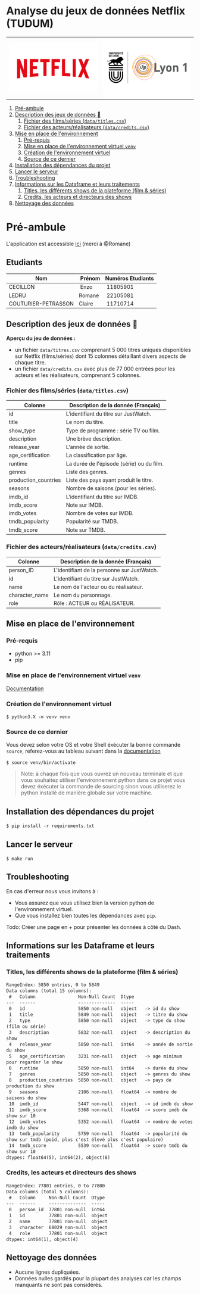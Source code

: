 # Analyse du jeux de données Netflix (TUDUM)

<table style="margin: auto;">
    <tr>
        <td><img src="doc/netflix.png" alt="Netflix Logo" width="250" /></td>
        <td><img src="doc/lyon1.png" alt="Lyon 1 logo" width="250" /></td>
    </tr>
</table>


1. [Pré-ambule](#preambule)
2. [Description des jeux de données 📄](#data-sets-description)
   1. [Fichier des films/séries (`data/titles.csv`)](#movies-series-file)
   2. [Fichier des acteurs/réalisateurs (`data/credits.csv`)](#actors-directors-file)
3. [Mise en place de l'environnement](#environment-setup)
   1. [Pré-requis](#prerequisites)
   2. [Mise en place de l'environnement virtuel `venv`](#virtual-environment-setup)
     1. [Création de l'environnement virtuel](#virtual-environment-creation)
     2. [Source de ce dernier](#environment-source)
4. [Installation des dépendances du projet](#dependencies-installation)
5. [Lancer le serveur](#launch-server)
6. [Troubleshooting](#troubleshooting)
7. [Informations sur les Dataframe et leurs traitements](#dataframe-information)
   1. [Titles, les différents shows de la plateforme (film & séries)](#titles-shows)
   2. [Credits, les acteurs et directeurs des shows](#credits-shows)
8. [Nettoyage des données](#data-cleaning)

# Pré-ambule

L'application est accessible [ici](http://51.38.178.218:8090/tvshow) (merci à @Romane)

## Etudiants

| Nom                 | Prénom | Numéros Etudiants |
|---------------------|--------|-------------------|
| CECILLON            | Enzo   | 11805901          |
| LEDRU               | Romane | 22105081          |
| COUTURIER-PETRASSON | Claire | 11710714          |

## Description des jeux de données 📄

**Aperçu du jeu de données :**

- un fichier `data/titres.csv` comprenant 5 000 titres uniques disponibles sur Netflix (films/séries) dont 15 colonnes détaillant divers aspects de chaque titre.
- un fichier `data/credits.csv` avec plus de 77 000 entrées pour les acteurs et les réalisateurs, comprenant 5 colonnes.

### Fichier des films/séries (`data/titles.csv`)

| Colonne               | Description de la donnée (Français)                     |
|-----------------------|---------------------------------------------------------|
| id                    | L'identifiant du titre sur JustWatch.                   |
| title                 | Le nom du titre.                                        |
| show_type             | Type de programme : série TV ou film.                   |
| description           | Une brève description.                                  |
| release_year          | L'année de sortie.                                      |
| age_certification     | La classification par âge.                              |
| runtime               | La durée de l'épisode (série) ou du film.               |
| genres                | Liste des genres.                                       |
| production_countries  | Liste des pays ayant produit le titre.                  |
| seasons               | Nombre de saisons (pour les séries).                    |
| imdb_id               | L'identifiant du titre sur IMDB.                        |
| imdb_score            | Note sur IMDB.                                          |
| imdb_votes            | Nombre de votes sur IMDB.                               |
| tmdb_popularity       | Popularité sur TMDB.                                    |
| tmdb_score            | Note sur TMDB.                                          |

### Fichier des acteurs/réalisateurs (`data/credits.csv`)

| Colonne         | Description de la donnée (Français)                 |
|-----------------|-----------------------------------------------------|
| person_ID       | L'identifiant de la personne sur JustWatch.         |
| id              | L'identifiant du titre sur JustWatch.               |
| name            | Le nom de l'acteur ou du réalisateur.               |
| character_name  | Le nom du personnage.                               |
| role            | Rôle : ACTEUR ou RÉALISATEUR.                       |

## Mise en place de l'environnement

### Pré-requis

- python >= 3.11
- pip

### Mise en place de l'environnement virtuel `venv`

[Documentation](https://docs.python.org/3/library/venv.html)

### Création de l'environnement virtuel

```shell
$ python3.X -m venv venv
```

### Source de ce dernier

Vous devez selon votre OS et votre Shell éxécuter la bonne commande `source`, referez-vous au tableau suivant dans la [documentation](https://docs.python.org/3/library/venv.html#how-venvs-work)

```shell
$ source venv/bin/activate
```

> Note: à chaque fois que vous ouvrez un nouveau terminale et que vous souhaitez utiliser l'environnement python dans ce projet vous devez éxécuter la commande de sourcing sinon vous utiliserez le python installé de manière globale sur votre machine.

## Installation des dépendances du projet

```shell
$ pip install -r requirements.txt
```

## Lancer le serveur

```shell
$ make run
```

## Troubleshooting

En cas d'erreur nous vous invitons à :

- Vous assurez que vous utilisez bien la version python de l'environnement virtuel.
- Que vous installez bien toutes les dépendances avec `pip`.


Todo: Créer une page en + pour présenter les données à côté du Dash.

## Informations sur les Dataframe et leurs traitements

### Titles, les différents shows de la plateforme (film & séries)

```
RangeIndex: 5850 entries, 0 to 5849
Data columns (total 15 columns):
 #   Column                Non-Null Count  Dtype
---  ------                --------------  -----
 0   id                    5850 non-null   object   -> id du show
 1   title                 5849 non-null   object   -> titre du show
 2   type                  5850 non-null   object   -> type du show (film ou série)
 3   description           5832 non-null   object   -> description du show
 4   release_year          5850 non-null   int64    -> année de sortie du show
 5   age_certification     3231 non-null   object   -> age minimum pour regarder le show
 6   runtime               5850 non-null   int64    -> durée du show
 7   genres                5850 non-null   object   -> genres du show
 8   production_countries  5850 non-null   object   -> pays de production du show
 9   seasons               2106 non-null   float64  -> nombre de saisons du show
 10  imdb_id               5447 non-null   object   -> id imdb du show
 11  imdb_score            5368 non-null   float64  -> score imdb du show sur 10
 12  imdb_votes            5352 non-null   float64  -> nombre de votes imdb du show
 13  tmdb_popularity       5759 non-null   float64  -> popularité du show sur tmdb (poid, plus c'est élevé plus c'est populaire)
 14  tmdb_score            5539 non-null   float64  -> score tmdb du show sur 10
dtypes: float64(5), int64(2), object(8)
```

### Credits, les acteurs et directeurs des shows

```
RangeIndex: 77801 entries, 0 to 77800
Data columns (total 5 columns):
 #   Column     Non-Null Count  Dtype
---  ------     --------------  -----
 0   person_id  77801 non-null  int64
 1   id         77801 non-null  object
 2   name       77801 non-null  object
 3   character  68029 non-null  object
 4   role       77801 non-null  object
dtypes: int64(1), object(4)
```

## Nettoyage des données

- Aucune lignes dupliquées.
- Données nulles gardés pour la plupart des analyses car les champs manquants ne sont pas considérés.
